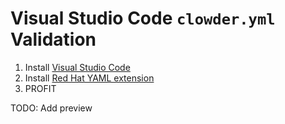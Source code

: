 # Visual Studio Code `clowder.yml` Validation

1. Install [Visual Studio Code](https://code.visualstudio.com)
2. Install [Red Hat YAML extension](https://marketplace.visualstudio.com/items?itemName=redhat.vscode-yaml)
3. PROFIT

TODO: Add preview

